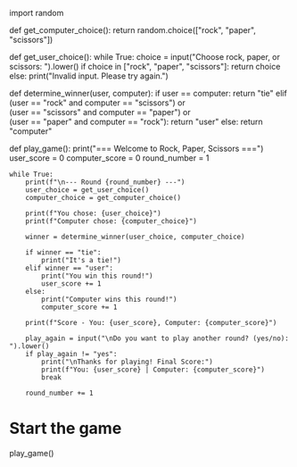 import random

def get_computer_choice():
    return random.choice(["rock", "paper", "scissors"])

def get_user_choice():
    while True:
        choice = input("Choose rock, paper, or scissors: ").lower()
        if choice in ["rock", "paper", "scissors"]:
            return choice
        else:
            print("Invalid input. Please try again.")

def determine_winner(user, computer):
    if user == computer:
        return "tie"
    elif (user == "rock" and computer == "scissors") or \
         (user == "scissors" and computer == "paper") or \
         (user == "paper" and computer == "rock"):
        return "user"
    else:
        return "computer"

def play_game():
    print("=== Welcome to Rock, Paper, Scissors ===")
    user_score = 0
    computer_score = 0
    round_number = 1

    while True:
        print(f"\n--- Round {round_number} ---")
        user_choice = get_user_choice()
        computer_choice = get_computer_choice()

        print(f"You chose: {user_choice}")
        print(f"Computer chose: {computer_choice}")

        winner = determine_winner(user_choice, computer_choice)

        if winner == "tie":
            print("It's a tie!")
        elif winner == "user":
            print("You win this round!")
            user_score += 1
        else:
            print("Computer wins this round!")
            computer_score += 1

        print(f"Score - You: {user_score}, Computer: {computer_score}")

        play_again = input("\nDo you want to play another round? (yes/no): ").lower()
        if play_again != "yes":
            print("\nThanks for playing! Final Score:")
            print(f"You: {user_score} | Computer: {computer_score}")
            break

        round_number += 1

# Start the game
play_game()

